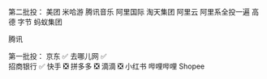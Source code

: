 第二批投：
美团
米哈游
腾讯音乐 阿里国际 淘天集团 阿里云 阿里系全投一遍
高德
字节
蚂蚁集团

腾讯

第一批投：
京东 ✅
去哪儿网 ✅  
招商银行 ✅
快手 ❎
拼多多 ❎
滴滴 ❎
小红书
哔哩哔哩
Shopee
